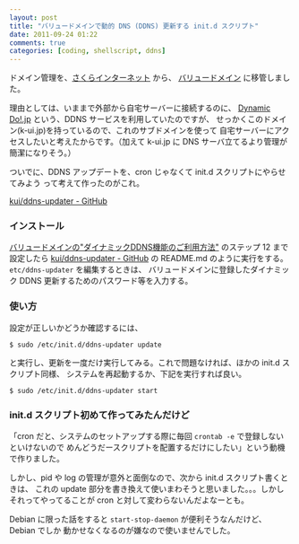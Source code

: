 ```yaml
---
layout: post
title: "バリュードメインで動的 DNS (DDNS) 更新する init.d スクリプト"
date: 2011-09-24 01:22
comments: true
categories: [coding, shellscript, ddns]
---
```


ドメイン管理を、[さくらインターネット](http://www.sakura.ne.jp/domain/) から、
[バリュードメイン](http://www.value-domain.com/) に移管しました。

理由としては、いままで外部から自宅サーバーに接続するのに、
[Dynamic Do!.jp](http://ddo.jp/) という、DDNS サービスを利用していたのですが、
せっかくこのドメイン(k-ui.jp)を持っているので、これのサブドメインを使って
自宅サーバーにアクセスしたいと考えたからです。（加えて k-ui.jp に DNS
サーバ立てるより管理が簡潔になりそう。）

ついでに、DDNS アップデートを、cron じゃなくて init.d スクリプトにやらせてみよう
って考えて作ったのがこれ。

[kui/ddns-updater - GitHub](https://github.com/kui/ddns-updater)



### インストール

[バリュードメインの"ダイナミックDDNS機能のご利用方法"](http://www.value-domain.com/howto/?action=ddns)
のステップ 12 まで設定したら
[kui/ddns-updater - GitHub](https://github.com/kui/ddns-updater)
の README.md のように実行をする。`etc/ddns-updater` を編集するときは、
バリュードメインに登録したダイナミック DDNS 更新するためのパスワード等を入力する。



### 使い方

設定が正しいかどうか確認するには、

~~~~~~~~~~~~~~~~~~~~~
$ sudo /etc/init.d/ddns-updater update
~~~~~~~~~~~~~~~~~~~~~

と実行し、更新を一度だけ実行してみる。これで問題なければ、ほかの init.d スクリプト同様、
システムを再起動するか、下記を実行すれば良い。

~~~~~~~~~~~~~~~~~~~~~
$ sudo /etc/init.d/ddns-updater start
~~~~~~~~~~~~~~~~~~~~~



### init.d スクリプト初めて作ってみたんだけど

「cron だと、システムのセットアップする際に毎回 `crontab -e` で登録しないといけないので
めんどうだースクリプトを配置するだけにしたい」という動機で作りました。

しかし、pid や log の管理が意外と面倒なので、次から init.d スクリプト書くときは、
これの update 部分を書き換えて使いまわそうと思いました。。。しかしそれってやってることが
cron と対して変わらないんだよなーとも。

Debian に限った話をすると `start-stop-daemon` が便利そうなんだけど、Debian でしか
動かせなくなるのが嫌なので使いませんでした。
